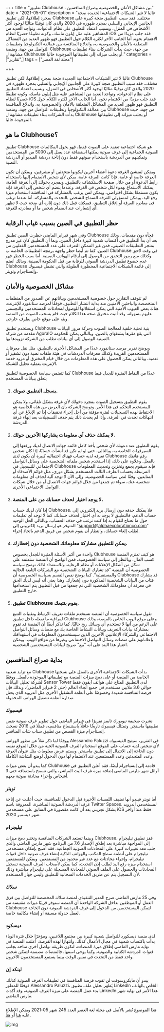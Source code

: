 +++
title = "تطبيق Clubhouse.. بين مشاكل الأمان والخصوصية وصراع المنافسين"
date = "2021-05-01"
description = "غالبا لا تثير الشبكات الاجتماعية الجديدة ضجة بمجرد إطلاقها، لكن تطبيق Clubhouse مختلف. فقد سبب التطبيق ضجة كبيرة على الجانبين الإيجابي والسلبي بمجرد ظهوره في 2020 والذي كان توقيتًا مثاليًا لوجود أكثر الأشخاص في المنزل، وبسبب اعتماد التطبيق على نظام الدعوات، وتواجد العديد من المشاهير عليه مثل إيلون ماسك، وكونه تطبيقًا حصريًا لنظام iOS فقد جلب مزيدًا من الاهتمام نحوه. أما الجانب الآخر لكثره الكلام حول التطبيق فهو ظهور العديد من المشاكل المتعلقة بالأمان والخصوصية به، واندلاع المنافسة بين عمالقة التكنولوجيا وتطبيقات التواصل من جهة، ومنصة Clubhouse من جهة، حيث بدأت الشركات ببناء تطبيقات مشابهة ل Clubhouse أو بجلب ميزاته إلى تطبيقاتها الموجودة حاليا."
categories = ["تقارير",]
tags = ["مجلة لغة العصر"]

+++

غالبا لا تثير الشبكات الاجتماعية الجديدة ضجة بمجرد إطلاقها، لكن تطبيق Clubhouse مختلف. فقد سبب التطبيق ضجة كبيرة على الجانبين الإيجابي والسلبي بمجرد ظهوره في 2020 والذي كان توقيتًا مثاليًا لوجود أكثر الأشخاص في المنزل، وبسبب اعتماد التطبيق على نظام الدعوات، وتواجد العديد من المشاهير عليه مثل إيلون ماسك، وكونه تطبيقًا حصريًا لنظام iOS فقد جلب مزيدًا من الاهتمام نحوه. أما الجانب الآخر لكثره الكلام حول التطبيق فهو ظهور العديد من المشاكل المتعلقة بالأمان والخصوصية به، واندلاع المنافسة بين عمالقة التكنولوجيا وتطبيقات التواصل من جهة، ومنصة Clubhouse من جهة، حيث بدأت الشركات ببناء تطبيقات مشابهة ل Clubhouse أو بجلب ميزاته إلى تطبيقاتها الموجودة حاليا.

## ما هو Clubhouse؟

تطبيق Clubhouse هو شبكة اجتماعية تعتمد على الصوت فقط، فهو يحول المكالمات الصوتية الجماعية إلى غرف صوتية يمكنها استضافة عدد يصل إلى 5000 من المستخدمين وتمكينهم من الدردشة باستخدام صوتهم فقط دون إتاحة دردشة الفيديو أو الدردشة النصية.

ويمكن لمنشئ الغرفة دعوة أعضاء آخرين ليكونوا متحدثين أو مشرفين، ويمكن أن تكون الغرفة خاصة أو عامة، فإذا كانت الغرفة عامة، يمكن لأي شخص الانضمام إليها باستخدام رابط الدعوة أو من خلال صفحة الاستكشاف بالتطبيق. وبمجرد دخولك إلى الغرفة العامة، يمكنك الاستماع بهدوء لكل شخص في الغرفة. وعندما ينضم أي شخص إلى الغرفة فإنه يكون مستمعًا بشكل افتراضي، ويمكن لمن يرغب بالمشاركة في المناقشة استخدام ميزة رفع اليد، ويمكن لمسؤولي الغرفة السماح للشخص بالتحدث والمشاركة. أما عندما ترغب في مغادرة الغرفة أو إغلاق التطبيق، فيمكنك فعل ذلك دون إثارة أي ضجة حيث لا تظهر أي إشعارات عند انضمام شخص ما أو مغادرته للغرفة.

## حظر التطبيق في الصين بسبب غياب الرقابة

وفي شهر فبراير الماضي حظرت الصين تطبيق Clubhouse فجأة دون مقدمات، وذلك بعد أن بدأ التطبيق في اكتساب شعبية كبيرة داخل الصين. وبما أن التطبيق كان غير مدرج بمتجر التطبيقات الصيني، فمن غير الممكن التعرف على عدد المستخدمين الفعليين من الصين. كما تم أيضا حظر واجهة برمجة التطبيقات الخاصة ب Clubhouse في وقت لاحق وكذلك منع رموز التحقق من الوصول إلى أرقام الهواتف الصينية. أما سبب الحظر فهو عدم خضوع تطبيق الدردشة الصوتي للرقابة من قبل الحكومة الصينية، وبذلك انضم Clubhouse إلى قائمة الشبكات الاجتماعية المحظورة الطويلة والتي تشمل فيسبوك وإنستاجرام وتويتر.

## مشاكل الخصوصية والأمان

لم تتوقف التقارير حول خصوصية المستخدمين وبياناتهم عن الصدور من المنظمات المتخصصة والباحثين الأمنيين منذ بداية انتشار التطبيق. فوفقًا لمرصد ستانفورد للإنترنت، هناك بعض العيوب الأمنية التي يمكن استغلالها للوصول لمحادثات المستخدمين والتجسس عليهم بسهولة، وقد أثبت مخترق صحة هذا الكلام حيث قام بسحب الصوت من المنصة وبثه على موقع خاص بطرف خارجي.

ويستخدم تطبيق Clubhouse بنية تحتية خلفية لمعالجة الصوت وحركة مرور البيانات مقدمة من شركة AgoraIO التي يقع مقرها بشنغهاي بالصين، وبالتالي يمكن للحكومة الصينية الوصول إلى أي بيانات تطلب من الشركة تزويدها بها.

ويوضح تقرير مرصد ستانفورد عددًا من المشاكل الأخرى بالتطبيق، مثل نقل معرفات المستخدمين الفريدة وكذلك معرفات الدردشات في هيئة ملفات نصية دون تشفير أو تعمية، وبالتالي يمكن الحصول على هذه المعلومات من خلال قيام المخترق أو مزود خدمة الإنترنت بعملية تحليل للشبكة.

كما تتضمن سياسة الخصوصية لتطبيق Clubhouse عددًا من النقاط المثيرة للجدل فيما يتعلق ببيانات المستخدم

1. ### يسجل التطبيق صوتك.

    يقوم التطبيق بتسجيل الصوت بمجرد دخولك لأي غرفة بشكل تلقائي، ولا يمكن للمستخدم التحكم في هذا الأمر. وتوضح الشركة بأن الغرض من هذه الخاصية هو الاحتفاظ بهذه التسجيلات لفترة مؤقتة من أجل إجراء تحقيقات إذا تم الإبلاغ عن أي انتهاكات تحدث في الغرفة، وإذا لم يحدث ذلك يتم حذف التسجيلات بعد إنهاء غرفة الدردشة.

2. ### لا يمكنك حذف أي معلومات يشاركها الآخرين حولك.

    يقوم التطبيق عند دعوتك لأي شخص بأخذ كامل قائمة جهات الاتصال لديك ورفعها إلى السيرفرات الخاصة به، وبالتالي، حتى لو لم تكن قد أنشأت حسابًا، إذا كان شخص تعرفه لديه حساب فهناك احتماليه كبيرة أن يكون لدى Clubhouse رقم هاتفك بالفعل. وعلاوة على ذلك، إذا استخدم شخص ملفاته الشخصية على وسائل التواصل الاجتماعي للتسجيل في Clubhouse فإنه سيقوم بجمع وتخزين وتحديث المعلومات المرتبطة بحساب الطرف الثالث المستخدم بشكل دوري، مثل قوائم الأصدقاء أو المتابعين، وفقًا لنص سياسة الخصوصية. وإلى الآن لا توجد آلية لحذف أي معلومات شخصية عنك، سواء تم جمعها من خلال قوائم جهات الاتصال أو من خلال شبكات التواصل الاجتماعي الأخرى.

3. ### لا يوجد اختيار لحذف حسابك من على المنصة.

    إذا كان لديك حساب Clubhouse، فلا يمكنك حذفه دون إرسال بريد إلكتروني إلى حساب الدعم، فالتطبيق لا يوجد به أي اختيار لحذف حسابك، كما لا توجد أي تعليمات حول ما تحتاج للقيام به إذا كنت ترغب في حذف الحساب. وبالتالي الحل الوحيد المتوفر هو إرسال بريد إلكتروني إلى "support@alphaexplorationco.com" لطلب إلغاء حسابك، وانتظار أن يقوم شخص من فريق الدعم باتخاذ إجراء.

4. ### يمكن للتطبيق مشاركة معلوماتك الشخصية دون إخطارك.

    واحدة من أكبر الأسئلة المثيرة للجدل بخصوص Clubhouse هو كيف تعتزم المنصة كسب المال. وبالنظر إلى سياسة الخصوصية، فمن الواضح أن المنصة ستعتمد على شكل من أشكال الإعلانات أو نظام الرعاية. وللاستعداد لذلك توضح سياسة الخصوصية أن المنصة "قد تشارك البيانات الشخصية مع الشركات التابعة الحالية والمستقبلية". كما يوضح نفس القسم بسياسة الخصوصية أن Clubhouse قد يشارك فئات من البيانات الشخصية المذكورة دون إشعارك. وهذا يعني أنه ليس لديك الحق في معرفة أن معلوماتك الشخصية التي تم جمعها من قبل التطبيق يتم استخدامها خارج التطبيق.

5. ### تطبيق Clubhouse يقوم بتتبعك.

    تقول سياسة الخصوصية أن المنصة تستخدم ملفات تعريف الارتباط وتقنيات التتبع لمراقبة ما تفعله داخل تطبيق Clubhouse وعلى موقع الويب الخاص بالمنصة، وذلك على الرغم من أنها لا تستخدم أي وسائل ربح حاليًا. كما تذكر أيضًا أن المنصة قد تقوم بمشاركة بيانات التعريف وبيانات النشاط الخاصة بك مع منصات وسائل التواصل الاجتماعي والشركاء الإعلانيين الآخرين الذين سيستخدمون المعلومات في استهدافك بإعلاناتهم على منصات وسائل التواصل الاجتماعي وغيرها من مواقع الويب، ويمكن اعتبار هذا البند على أنه "بيع" صريح لبيانات المستخدمين الشخصية.

## بداية صراع المنافسين

مع تزايد شعبية Clubhouse بدأت الشبكات الاجتماعية الأخرى بالعمل على نسختها الخاصة من المنصة أو على دمج ميزات المنصة مع تطبيقاتها الموجودة بالفعل. ووفقًا لشركة تحليل البيانات Sensor Tower لدى التطبيق المتاح على هواتف آيفون فقط حوالي 3.6 ملايين مستخدم في جميع أنحاء العالم (حتى 2 فبراير الماضي)، وبذلك فإن فرصة المنافسة شديدة وخصوصًا على أنظمة التشغيل الأخرى مثل أندرويد الذي يحتل صدارة أنظمة تشغيل الهواتف المحمولة.

### فيسبوك

نشرت صحيفة نيويورك تايمز تقريرًا في فبراير الماضي حول تطوير غرف صوتية ضمن تطبيقها ماسنجر. وتمتلك فيسبوك تاريخًا حافلًا باستنساخ منافسيه، فمثلا في 2016 نسخت إنستاجرام ميزة القصص من تطبيق سناب شات المنافس.

ووفقًا لما ذكر نقلاً عن مطور الهواتف Alessandro Paluzzi في التقرير، سيتيح الفيسبوك لأي شخص لديه حساب على الموقع استخدام الغرف الصوتية الحية من خلال الموقع نفسه دون الحاجة إلى الانتقال إلى تطبيق ماسنجر. وسيتم عرض معلومات مثل عنوان الغرفة وعدد المتحدثين وعدد المستمعين عند الانضمام لها دون الدخول لوضع الشاشة الكاملة.

كما يبدو أن بعض ميزات Clubhouse قادمة إلى إنستاجرام أيضًا، فقد أعلن التطبيق في أوائل شهر مارس الماضي إضافة ميزة غرف البث المباشر، والتي تسمح باستضافة حتى 3 أشخاص وإجراء محادثة صوتية معهم.

### تويتر

أما تويتر فيبدو أنها تضيف اللمسات الأخيرة قبل الدخول للمنافسة، حيث أعلنت عن إتاحة غرف الدردشة الصوتية المباشرة، المعروفة باسم Twitter Spaces، لمستخدمي أندرويد بشكل تجريبي بعد أن كانت مقصورة في السابق على مستخدمي iOS فقط منذ أواخر شهر ديسمبر 2020.

### تيليجرام

وبينما تستعد الشركات المنافسة وتختبر دمج ميزات Clubhouse، قفز تطبيق تيليجرام إلى المواجهة مباشرة بعد إطلاق الإصدار 7.6 من البرنامج شهر مارس الماضي والذي جلب معه تغييرات كبيرة على المحادثات الصوتية الجماعية. فقد أصبح بإمكان مستخدمي تيليجرام على أنظمة سطح المكتب والهواتف الذكية إنشاء غرف صوتية داخل قنوات تيليجرام، وإجراء محادثات مع عدد غير محدود من المستمعين. ويمكن للمستمعين استخدام ميزة رفع اليد لطلب إذن التحدث، كما يمكن لأصحاب الغرف الصوتية تسجيل المحادثات والحصول على الملف الصوتي للمحادثة المسجلة على تيليجرام مباشرة وذلك لأن التسجيل يتم عن طريق الخدمات السحابية للتطبيق وليس جهاز المستخدم.

### سلاك

وفي 25 مارس الماضي صرح المدير التنفيذي لمنصة سلاك المخصصة للتواصل بين فرق العمل أو الموظفين بداخل الشركة الواحدة أن المنصة ستوفر قريبًا ميزات مقتبسة من Clubhouse لتمكن المستخدمين من الدخول إلى غرف الدردشة الصوتية دون الحاجة لعمل جدولة مسبقة أو إنشاء مكالمة خاصة.

### ديسكود

لدى منصة ديسكورد للتواصل شعبية كبيرة بين مجتمع اللاعبين، ومؤخرًا خلال فترة الوباء بدأت باكتساب شعبية في مجال الأعمال كذلك. وانتهازا لهذه الفرصة، أعلنت المنصة في نهاية مارس الماضي إطلاق ميزة المنصات، لتكون طريقة تواصل أخرى متاحة بجانب قنوات الدردشة الكتابية والصوتية. وكما يوحى اسمها، فالمنصات مصممة لتمكن شخص واحد فقط من التحدث في نفس الوقت بينما يستمع المستخدمون الآخرون.

### لينكد إن

يبدو أن مايكروسوفت لن تفوت فرصة المنافسة في تطبيقات الغرف الصوتية كذلك. فوفقًا للمطور Alessandro Paluzzi، يُظهر تحليل ملف تطبيق LinkedIn الخاص بالهاتف بدء عمل المنصة على ميزة الغرف الصوتية، وقد أكدت LinkedIn هذا الأمر في نهاية شهر مارس الماضي.

---

هذا الموضوع نُشر باﻷصل في مجلة لغة العصر العدد 245 شهر 05-2021 ويمكن الإطلاع عليه [هنا](https://drive.google.com/file/d/1bC5SA5HsT9uT2dV1xABtJpMGRzB44Fr7/view?usp=sharing) أو [هنا](https://gate.ahram.org.eg/News/2802513.aspx).

![img](images/245-2.png)
